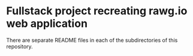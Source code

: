 # Fullstack project recreating rawg.io web application

There are separate README files in each of the subdirectories of this repository.